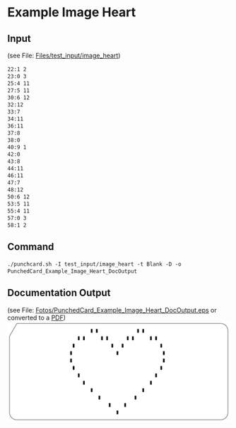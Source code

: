 # Example Image Heart

## Input
(see File: [Files/test_input/image_heart](Files/test_input/image_heart))

```
22:1 2
23:0 3
25:4 11
27:5 11
30:6 12
32:12
33:7
34:11
36:11
37:8
38:0
40:9 1
42:0
43:8
44:11
46:11
47:7
48:12
50:6 12
53:5 11
55:4 11
57:0 3
58:1 2
```

## Command

```
./punchcard.sh -I test_input/image_heart -t Blank -D -o PunchedCard_Example_Image_Heart_DocOutput
```

## Documentation Output
(see File: [Fotos/PunchedCard_Example_Image_Heart_DocOutput.eps](Fotos/PunchedCard_Example_Image_Heart_DocOutput.eps) or converted to a [PDF](Fotos/PunchedCard_Example_Image_Heart_DocOutput.pdf))
![Documentaion Output](Fotos/PunchedCard_Example_Image_Heart_DocOutput_72dpi.png)
